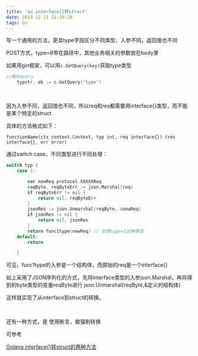 ```yaml
---
title: 'Go interface{}转struct'
date: 2019-12-21 21:29:20
tags: Go
---
```



写一个通用的方法，更具type字段区分不同类型，入参不同，返回值也不同



POST方式，type=8带在路径中，其他业务相关的参数放在body里

如果用gin框架，可以用`c.GetQuery(key)`获取type类型

```go
//解析query
	typstr, ok := c.GetQuery("type")
```



<br>

因为入参不同，返回值也不同，所以req和res都需要用interface{}类型，而不能是某个特定的struct

具体的方法格式如下：

`functionName(ctx context.Context, typ int, req interface{}) (res interface{}, err error)`


通过switch case，不同类型进行不同处理：

```go
switch typ {
	case 1:

		var newReq protocol.XXXXXReq
		reqByte, reqByteErr := json.Marshal(req)
		if reqByteErr != nil {
			return nil, reqByteErr
		}
		jsonRes := json.Unmarshal(reqByte, &newReq)
		if jsonRes != nil {
			return nil, jsonRes
		}
		return func1type(newReq) // 处理type=1这种类型
	default:
		return

	}

```

可见，func1type的入参是一个结构体，而原始的req是一个interface{}

如上采用了JSON序列化的方式，先将interface类型的入参json.Marshal，再将得到的byte类型的变量reqByte进行 json.Unmarshal(reqByte,&定义的结构体)

这样就实现了从interface到struct的转换。



<br>


还有一种方式，是 使用断言，做强制转换


可参考 

[Golang interface{}转struct的两种方法](https://www.mofan.life/2021/03/28/Golang-interface-%E8%BD%ACstruct%E7%9A%84%E4%B8%A4%E7%A7%8D%E6%96%B9%E6%B3%95/)
